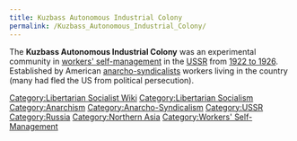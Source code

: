 ```yaml
---
title: Kuzbass Autonomous Industrial Colony
permalink: /Kuzbass_Autonomous_Industrial_Colony/
---
```


The **Kuzbass Autonomous Industrial Colony** was an experimental
community in [workers'
self-management](Workers'_Self-Management.md "wikilink") in the
[USSR](Union_of_Soviet_Socialist_Republics.md "wikilink") from [1922 to
1926](Timeline_of_Libertarian_Socialism_in_Northern_Asia.md "wikilink").
Established by American
[anarcho-syndicalists](Anarcho-Syndicalism.md "wikilink") workers living in
the country (many had fled the US from political persecution).

[Category:Libertarian Socialist
Wiki](Category:Libertarian_Socialist_Wiki.md "wikilink")
[Category:Libertarian
Socialism](Category:Libertarian_Socialism.md "wikilink")
[Category:Anarchism](Category:Anarchism.md "wikilink")
[Category:Anarcho-Syndicalism](Category:Anarcho-Syndicalism.md "wikilink")
[Category:USSR](Category:USSR.md "wikilink")
[Category:Russia](Category:Russia.md "wikilink") [Category:Northern
Asia](Category:Northern_Asia.md "wikilink") [Category:Workers'
Self-Management](Category:Workers'_Self-Management.md "wikilink")
